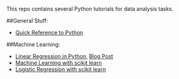 This repo contains several Python tutorials for data analysis tasks.

##General Stuff:
- [Quick Reference to Python](http://www.dataschool.io/python-quick-reference/)

##Machine Learning:
- [Linear Regression in Python](http://nbviewer.ipython.org/github/justmarkham/DAT4/blob/master/notebooks/08_linear_regression.ipynb), [Blog Post](http://www.dataschool.io/linear-regression-in-python/)
- [Machine Learning with scikit learn](http://www.dataschool.io/machine-learning-with-scikit-learn/)
- [Logistic Regression with scikit learn](http://www.dataschool.io/logistic-regression-in-python-using-scikit-learn/)



